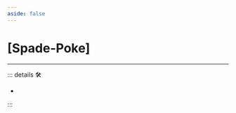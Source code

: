 ```yaml
---
aside: false
---
```

# <py>[Spade-Poke]</py>

---

<!-- =================================================== -->
<!-- =================================================== -->
<!-- =================================================== -->
<!-- =================================================== -->
<!-- =================================================== -->
::: details 🛠

-

:::
